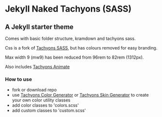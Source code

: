 # Jekyll Naked Tachyons (SASS)

## A Jekyll starter theme

Comes with basic folder structure, kramdown and tachyons sass.

Css is a fork of [Tachyons SASS](https://github.com/tachyons-css/tachyons-sass), but has colours removed for easy branding.

Max width 9 (mw9) has been reduced from 96rem to 82rem (1312px).

Also includes [Tachyons Animate](http://andrewnater.com/tachyons-animate/)

### How to use

- fork or download repo
- use [Tachyons Color Generator](https://colorgen.netlify.com/) or [Tachyons Skin Generator](https://tachyons-tldr.now.sh/#/tools) to create your own color utility classes
- add color classes to 'colors.scss'
- add custom classes to 'custom.scss'
